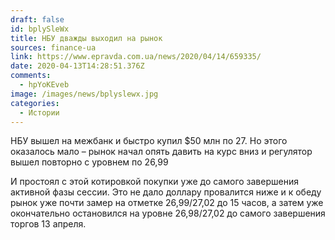 ```yaml
---
draft: false
id: bplySleWx
title: НБУ дважды выходил на рынок
sources: finance-ua
link: https://www.epravda.com.ua/news/2020/04/14/659335/
date: 2020-04-13T14:28:51.376Z
comments:
  - hpYoKEveb
image: /images/news/bplyslewx.jpg
categories:
  - Истории
---
```

НБУ вышел на межбанк и быстро купил $50 млн по 27. Но этого оказалось мало – рынок начал опять давить на курс вниз и регулятор вышел повторно с уровнем по 26,99

<!--more-->

И простоял с этой котировкой покупки уже до самого завершения активной фазы сессии. Это не дало доллару провалится ниже и к обеду рынок уже почти замер на отметке 26,99/27,02 до 15 часов, а затем уже окончательно остановился на уровне 26,98/27,02 до самого завершения торгов 13 апреля.
